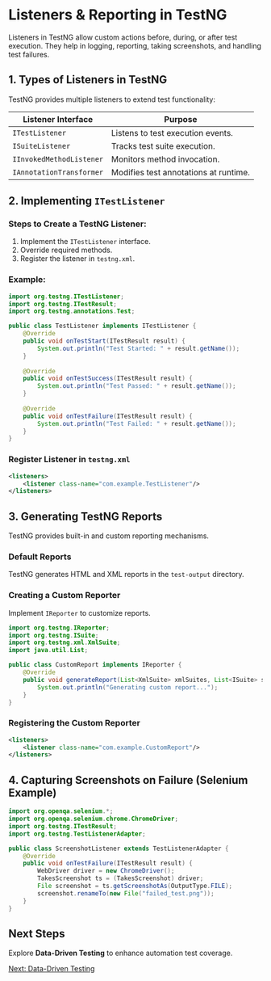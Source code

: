 # Listeners & Reporting in TestNG

Listeners in TestNG allow custom actions before, during, or after test execution. They help in logging, reporting, taking screenshots, and handling test failures.

## 1. Types of Listeners in TestNG

TestNG provides multiple listeners to extend test functionality:

| Listener Interface | Purpose |
|--------------------|---------|
| `ITestListener` | Listens to test execution events. |
| `ISuiteListener` | Tracks test suite execution. |
| `IInvokedMethodListener` | Monitors method invocation. |
| `IAnnotationTransformer` | Modifies test annotations at runtime. |

## 2. Implementing `ITestListener`

### Steps to Create a TestNG Listener:
1. Implement the `ITestListener` interface.
2. Override required methods.
3. Register the listener in `testng.xml`.

### Example:
```java
import org.testng.ITestListener;
import org.testng.ITestResult;
import org.testng.annotations.Test;

public class TestListener implements ITestListener {
    @Override
    public void onTestStart(ITestResult result) {
        System.out.println("Test Started: " + result.getName());
    }
    
    @Override
    public void onTestSuccess(ITestResult result) {
        System.out.println("Test Passed: " + result.getName());
    }
    
    @Override
    public void onTestFailure(ITestResult result) {
        System.out.println("Test Failed: " + result.getName());
    }
}
```

### Register Listener in `testng.xml`
```xml
<listeners>
    <listener class-name="com.example.TestListener"/>
</listeners>
```

## 3. Generating TestNG Reports
TestNG provides built-in and custom reporting mechanisms.

### Default Reports
TestNG generates HTML and XML reports in the `test-output` directory.

### Creating a Custom Reporter
Implement `IReporter` to customize reports.
```java
import org.testng.IReporter;
import org.testng.ISuite;
import org.testng.xml.XmlSuite;
import java.util.List;

public class CustomReport implements IReporter {
    @Override
    public void generateReport(List<XmlSuite> xmlSuites, List<ISuite> suites, String outputDirectory) {
        System.out.println("Generating custom report...");
    }
}
```

### Registering the Custom Reporter
```xml
<listeners>
    <listener class-name="com.example.CustomReport"/>
</listeners>
```

## 4. Capturing Screenshots on Failure (Selenium Example)
```java
import org.openqa.selenium.*;
import org.openqa.selenium.chrome.ChromeDriver;
import org.testng.ITestResult;
import org.testng.TestListenerAdapter;

public class ScreenshotListener extends TestListenerAdapter {
    @Override
    public void onTestFailure(ITestResult result) {
        WebDriver driver = new ChromeDriver();
        TakesScreenshot ts = (TakesScreenshot) driver;
        File screenshot = ts.getScreenshotAs(OutputType.FILE);
        screenshot.renameTo(new File("failed_test.png"));
    }
}
```

## Next Steps
Explore **Data-Driven Testing** to enhance automation test coverage.

[Next: Data-Driven Testing](data_driven_testing.md)

